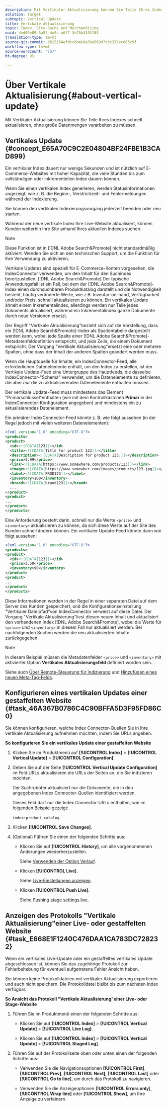 ```yaml
---
description: Mit Vertikaler Aktualisierung können Sie Teile Ihres Indexes schnell aktualisieren, ohne große Datenmengen verarbeiten zu müssen.
solution: Target
subtopic: Vertical Update
title: Vertikale Aktualisierung
topic: Index, Site-Suche und Merchandising
uuid: ded09e89-5a52-4e8c-a6f7-3e25b4191183
translation-type: tm+mt
source-git-commit: d015154efdccbb4c6a39a56907c0c337ec065c9f
workflow-type: tm+mt
source-wordcount: '757'
ht-degree: 0%

---
```



# Über Vertikale Aktualisierung{#about-vertical-update}

Mit Vertikaler Aktualisierung können Sie Teile Ihres Indexes schnell aktualisieren, ohne große Datenmengen verarbeiten zu müssen.

## Vertikales Update {#concept_E65A70C9C2E04804BF24FBE1B3CAD899}

Ein vertikaler Index dauert nur wenige Sekunden und ist nützlich auf E-Commerce-Websites mit hoher Kapazität, die viele Stunden bis zum vollständigen oder inkrementellen Index dauern können.

Wenn Sie einen vertikalen Index generieren, werden Statusinformationen angezeigt, wie z. B. die Beginn-, Verstrichzeit- und Fehlermeldungen während der Indexierung.

Sie können den vertikalen Indexierungsvorgang jederzeit beenden oder neu starten.

Während der neue vertikale Index Ihre Live-Website aktualisiert, können Kunden weiterhin Ihre Site anhand Ihres aktuellen Indexes suchen.

>[!NOTE]
>
>Diese Funktion ist in [!DNL Adobe Search&Promote] nicht standardmäßig aktiviert. Wenden Sie sich an den technischen Support, um die Funktion für Ihre Verwendung zu aktivieren.

Vertikale Updates sind speziell für E-Commerce-Konten vorgesehen, die IndexConnector verwenden, um den Inhalt für den Suchindex bereitzustellen. [!DNL Adobe Search&Promote] Der typische Anwendungsfall ist ein Fall, bei dem der [!DNL Adobe Search&Promote]-Index einen durchsuchbaren Produktkatalog darstellt und die Notwendigkeit besteht, häufig veränderte Werte, wie z.B. Inventar-on-hand, Verfügbarkeit und/oder Preis, schnell aktualisieren zu können. Ein vertikales Update ähnelt einem Inkrementalindex, allerdings werden nur Teile jedes Dokuments aktualisiert, während ein Inkrementalindex ganze Dokumente durch neue Versionen ersetzt.

Der Begriff &quot;Vertikale Aktualisierung&quot;bezieht sich auf die Vorstellung, dass ein [!DNL Adobe Search&Promote]-Index als Spaltentabelle dargestellt werden kann, wobei jede Spalte einer [!DNL Adobe Search&Promote]-Metadatenfelddefinition entspricht, und jede Zeile, die einem Dokument entspricht. Der Vorgang &quot;Vertikale Aktualisierung&quot;ersetzt eine oder mehrere Spalten, ohne dass der Inhalt der anderen Spalten geändert werden muss.

Wenn die Hauptquelle für Inhalte, ein IndexConnector-Feed, alle erforderlichen Datenelemente enthält, um den Index zu erstellen, ist der Vertikale Update-Feed eine Untergruppe des Hauptfeeds, die dasselbe IndexConnector-&quot;Schema&quot; verwendet, um die Datenelemente zu definieren, die aber *nur* die zu aktualisierenden Datenelemente enthalten müssen.

Der vertikale Update-Feed muss mindestens das Element &quot;Primärschlüssel&quot;enthalten (wie mit dem Kontrollkästchen **Primär** in der IndexConnector-Konfiguration angegeben) und mindestens ein zu aktualisierendes Datenelement.

Ein primärer IndexConnector-Feed könnte z. B. wie folgt aussehen (in der Regel jedoch mit vielen weiteren Datenelementen):

```xml
<?xml version="1.0" encoding="UTF-8"?>
<products>
<product>
  <id><![CDATA[123]]></id>
  <title><![CDATA[Title for product 123]]></title>
  <description><![CDATA[Description for product 123.]]></description>
  <price>3.99</price>
  <link><![CDATA[https://www.somewhere.com/products/123]]></link>
  <image><![CDATA[https://www.somewher.com/images/products/123.jpg]]></image>
  <label><![CDATA[PROD123]]></label>
  <inventory>100</inventory>
  <brand><![CDATA[brand123]]></brand>
  ...
</product>
<product>
...
</product>
</products>
```

Eine Anforderung besteht darin, schnell nur die Werte `<price>` und `<inventory>` aktualisieren zu können, da sich diese Werte auf der Site des Kunden schnell ändern können. Ein vertikaler Update-Feed könnte dann wie folgt aussehen:

```xml
<?xml version="1.0" encoding="UTF-8"?>
<products>
<product>
  <id><![CDATA[123]]></id>
  <price>3.50</price>
  <inventory>90</inventory>
</product>
<product>
...
</product>
</products>
```

Diese Informationen werden in der Regel in einer separaten Datei auf dem Server des Kunden gespeichert, und die Konfigurationseinstellung &quot;Vertikaler Dateipfad&quot;von IndexConnector verweist auf diese Datei. Der Vorgang &quot;Vertikale Aktualisierung&quot;liest diesen neuen Inhalt und aktualisiert den vorhandenen Index [!DNL Adobe Search&Promote], wobei die Werte für `<price>` und `<inventory>` in diesem Fall nur aktualisiert werden. Bei nachfolgenden Suchen werden die neu aktualisierten Inhalte zurückgegeben.

>[!NOTE]
In diesem Beispiel müssen die Metadatenfelder `<price>` und `<inventory>` mit aktivierter Option **Vertikales Aktualisierungsfeld** definiert worden sein.

Siehe auch [Über Remote-Steuerung für Indizierung](../c-about-index-menu/c-about-remote-control-for-indexing.md#concept_C79B322190E84106A434E5C6D4A4118F) und [Hinzufügen eines neuen Meta-Tag-Felds](../c-about-settings-menu/c-about-metadata-menu.md#task_6DF188C0FC7F4831A4444CA9AFA615E5).

## Konfigurieren eines vertikalen Updates einer gestaffelten Website {#task_46A367B0786C4C90BFFA5D3F95FD86C0}

Sie können konfigurieren, welche Index Connector-Quellen Sie in Ihre vertikale Aktualisierung aufnehmen möchten, indem Sie URLs angeben.

**So konfigurieren Sie ein vertikales Update einer gestaffelten Website**

1. Klicken Sie im Produktmenü auf **[!UICONTROL Index]** > **[!UICONTROL Vertical Update]** > **[!UICONTROL Configuration]**.
1. Geben Sie auf der Seite **[!UICONTROL Vertical Update Configuration]** im Feld URLs aktualisieren die URLs der Seiten an, die Sie indizieren möchten.

   Der Suchroboter aktualisiert nur die Dokumente, die in den angegebenen Index Connector-Quellen identifiziert werden.

   Dieses Feld darf nur die Index Connector-URLs enthalten, wie im folgenden Beispiel gezeigt:

   `index:product_catalog`.
1. Klicken **[!UICONTROL Save Changes]**.
1. (Optional) Führen Sie einen der folgenden Schritte aus:

   * Klicken Sie auf **[!UICONTROL History]**, um alle vorgenommenen Änderungen wiederherzustellen.

      Siehe [Verwenden der Option Verlauf](../t-using-the-history-option.md#task_70DD3F87A67242BBBD2CB27156F43002).

   * Klicken **[!UICONTROL Live]**.

      Siehe [Live-Einstellungen anzeigen](../c-about-staging.md#task_401A0EBDB5DB4D4CA933CBA7BECDC10F).

   * Klicken **[!UICONTROL Push Live]**.

      Siehe [Pushing stage settings live](../c-about-staging.md#task_44306783B4C0408AAA58B471DAF2D9A4).

## Anzeigen des Protokolls &quot;Vertikale Aktualisierung&quot;einer Live- oder gestaffelten Website {#task_E668E1F1240C476DAA1CA783DC728232}

Wenn ein vertikales Live-Update oder ein gestaffeltes vertikales Update abgeschlossen ist, können Sie das zugehörige Protokoll zur Fehlerbehebung für eventuell aufgetretene Fehler Ansicht haben.

Sie können keine Protokolldateien mit vertikaler Aktualisierung exportieren und auch nicht speichern. Die Protokolldatei bleibt bis zum nächsten Index verfügbar.

**So Ansicht das Protokoll &quot;Vertikale Aktualisierung&quot;einer Live- oder Stage-Website**

1. Führen Sie im Produktmenü einen der folgenden Schritte aus:

   * Klicken Sie auf **[!UICONTROL Index]** > **[!UICONTROL Vertical Update]** > **[!UICONTROL Live Log]**.

   * Klicken Sie auf **[!UICONTROL Index]** > **[!UICONTROL Vertical Update]** > **[!UICONTROL Staged Log]**.

1. Führen Sie auf der Protokollseite oben oder unten einen der folgenden Schritte aus:

   * Verwenden Sie die Navigationsoptionen **[!UICONTROL First]**, **[!UICONTROL Prev]**, **[!UICONTROL Next]**, **[!UICONTROL Last]** oder **[!UICONTROL Go to line]**, um durch das Protokoll zu navigieren.

   * Verwenden Sie die Anzeigeoptionen **[!UICONTROL Errors only]**, **[!UICONTROL Wrap line]** oder **[!UICONTROL Show]**, um Ihre Anzeige zu verfeinern.


